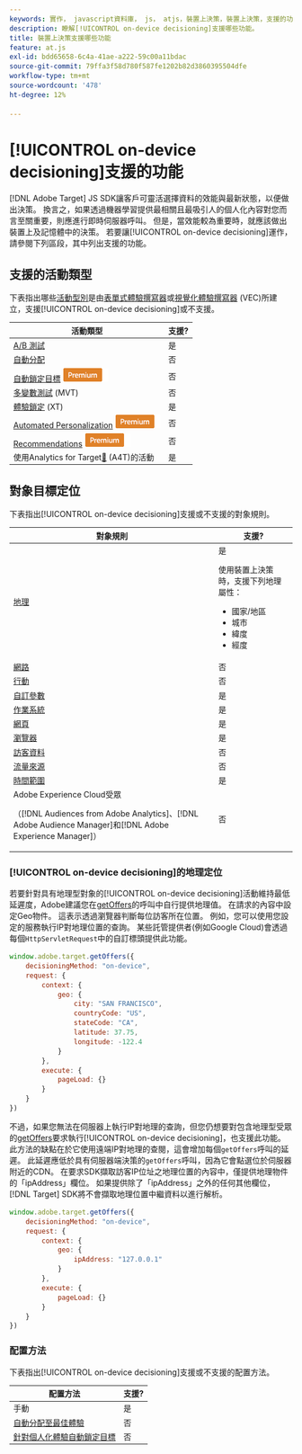 ```yaml
---
keywords: 實作， javascript資料庫， js， atjs，裝置上決策，裝置上決策，支援的功能， $8
description: 瞭解[!UICONTROL on-device decisioning]支援哪些功能。
title: 裝置上決策支援哪些功能
feature: at.js
exl-id: bdd65658-6c4a-41ae-a222-59c00a11bdac
source-git-commit: 79ffa3f58d780f587fe1202b82d3860395504dfe
workflow-type: tm+mt
source-wordcount: '478'
ht-degree: 12%

---
```


# [!UICONTROL on-device decisioning]支援的功能

[!DNL Adobe Target] JS SDK讓客戶可靈活選擇資料的效能與最新狀態，以便做出決策。 換言之，如果透過機器學習提供最相關且最吸引人的個人化內容對您而言至關重要，則應進行即時伺服器呼叫。 但是，當效能較為重要時，就應該做出裝置上及記憶體中的決策。 若要讓[!UICONTROL on-device decisioning]運作，請參閱下列區段，其中列出支援的功能。

## 支援的活動類型

下表指出哪些[活動型別](https://experienceleague.adobe.com/docs/target/using/activities/target-activities-guide.html?lang=zh-Hant)是由[表單式體驗撰寫器](https://experienceleague.adobe.com/docs/target/using/experiences/form-experience-composer.html?lang=zh-Hant)或[視覺化體驗撰寫器](https://experienceleague.adobe.com/docs/target/using/experiences/vec/visual-experience-composer.html?lang=zh-Hant) (VEC)所建立，支援[!UICONTROL on-device decisioning]或不支援。

| 活動類型 | 支援? |
| --- | --- |
| [A/B 測試](https://experienceleague.adobe.com/docs/target/using/activities/abtest/test-ab.html?lang=zh-Hant) | 是 |
| [自動分配](https://experienceleague.adobe.com/docs/target/using/activities/auto-allocate/automated-traffic-allocation.html?lang=zh-Hant) | 否 |
| [自動鎖定目標](https://experienceleague.adobe.com/docs/target/using/activities/auto-target/auto-target-to-optimize.html?lang=zh-Hant) ![進階版](../../../assets/premium.png) | 否 |
| [多變數測試](https://experienceleague.adobe.com/docs/target/using/activities/multivariate-test/multivariate-testing.html?lang=zh-Hant) (MVT) | 否 |
| [體驗鎖定](https://experienceleague.adobe.com/docs/target/using/activities/experience-targeting/experience-target.html?lang=zh-Hant) (XT) | 是 |
| [Automated Personalization](https://experienceleague.adobe.com/docs/target/using/activities/automated-personalization/automated-personalization.html?lang=zh-Hant) ![進階版](../../../assets/premium.png) | 否 |
| [Recommendations](https://experienceleague.adobe.com/docs/target/using/recommendations/recommendations.html?lang=zh-Hant) ![進階版](../../../assets/premium.png) | 否 |
| 使用Analytics for Target[&#128279;](https://experienceleague.adobe.com/docs/target/using/integrate/a4t/a4t.html?lang=zh-Hant&) (A4T)的活動 | 是 |

## 對象目標定位

下表指出[!UICONTROL on-device decisioning]支援或不支援的對象規則。

| 對象規則 | 支援? |
| --- | --- |
| [地理](https://experienceleague.adobe.com/docs/target/using/audiences/create-audiences/categories-audiences/geo.html?lang=zh-Hant) | 是<P>使用裝置上決策時，支援下列地理屬性：<ul><li>國家/地區</li><li>城市</li><li>緯度</li><li>經度</li></ul> |
| [網路](https://experienceleague.adobe.com/docs/target/using/audiences/create-audiences/categories-audiences/network.html?lang=zh-Hant) | 否 |
| [行動](https://experienceleague.adobe.com/docs/target/using/audiences/create-audiences/categories-audiences/mobile.html?lang=zh-Hant) | 否 |
| [自訂參數](https://experienceleague.adobe.com/docs/target/using/audiences/create-audiences/categories-audiences/custom-parameters.html?lang=zh-Hant) | 是 |
| [作業系統 ](https://experienceleague.adobe.com/docs/target/using/audiences/create-audiences/categories-audiences/operating-system.html?lang=zh-Hant) | 是 |
| [網頁](https://experienceleague.adobe.com/docs/target/using/audiences/create-audiences/categories-audiences/site-pages.html?lang=zh-Hant) | 是 |
| [瀏覽器](https://experienceleague.adobe.com/docs/target/using/audiences/create-audiences/categories-audiences/browser.html?lang=zh-Hant) | 是 |
| [訪客資料](https://experienceleague.adobe.com/docs/target/using/audiences/create-audiences/categories-audiences/visitor-profile.html?lang=zh-Hant) | 否 |
| [流量來源](https://experienceleague.adobe.com/docs/target/using/audiences/create-audiences/categories-audiences/traffic-sources.html?lang=zh-Hant) | 否 |
| [時間範圍](https://experienceleague.adobe.com/docs/target/using/audiences/create-audiences/categories-audiences/time-frame.html?lang=zh-Hant) | 是 |
| Adobe Experience Cloud受眾<P>（[!DNL Audiences from Adobe Analytics]、[!DNL Adobe Audience Manager]和[!DNL Adobe Experience Manager]） | 否 |

### [!UICONTROL on-device decisioning]的地理定位

若要針對具有地理型對象的[!UICONTROL on-device decisioning]活動維持最低延遲度，Adobe建議您在[getOffers](/help/dev/implement/client-side/atjs/atjs-functions/adobe-target-getoffers-atjs-2.md)的呼叫中自行提供地理值。 在請求的內容中設定Geo物件。 這表示透過瀏覽器判斷每位訪客所在位置。 例如，您可以使用您設定的服務執行IP對地理位置的查詢。 某些託管提供者(例如Google Cloud)會透過每個`HttpServletRequest`中的自訂標頭提供此功能。

```javascript {line-numbers="true"}
window.adobe.target.getOffers({ 
    decisioningMethod: "on-device", 
    request: { 
        context: { 
            geo: { 
                city: "SAN FRANCISCO", 
                countryCode: "US", 
                stateCode: "CA", 
                latitude: 37.75, 
                longitude: -122.4 
            } 
        }, 
        execute: { 
            pageLoad: {} 
        } 
    } 
})
```

不過，如果您無法在伺服器上執行IP對地理的查詢，但您仍想要對包含地理型受眾的[getOffers](/help/dev/implement/client-side/atjs/atjs-functions/adobe-target-getoffers-atjs-2.md)要求執行[!UICONTROL on-device decisioning]，也支援此功能。 此方法的缺點在於它使用遠端IP對地理的查閱，這會增加每個`getOffers`呼叫的延遲。 此延遲應低於具有伺服器端決策的`getOffers`呼叫，因為它會點選位於伺服器附近的CDN。 在要求SDK擷取訪客IP位址之地理位置的內容中，僅提供地理物件的「ipAddress」欄位。 如果提供除了「ipAddress」之外的任何其他欄位，[!DNL Target] SDK將不會擷取地理位置中繼資料以進行解析。

```javascript {line-numbers="true"}
window.adobe.target.getOffers({ 
    decisioningMethod: "on-device", 
    request: { 
        context: { 
            geo: { 
                ipAddress: "127.0.0.1" 
            } 
        }, 
        execute: { 
            pageLoad: {} 
        } 
    } 
})
```

### 配置方法

下表指出[!UICONTROL on-device decisioning]支援或不支援的配置方法。

| 配置方法 | 支援? |
| --- | --- |
| 手動 | 是 |
| [自動分配至最佳體驗](https://experienceleague.adobe.com/docs/target/using/activities/auto-allocate/automated-traffic-allocation.html?lang=zh-Hant) | 否 |
| [針對個人化體驗自動鎖定目標](https://experienceleague.adobe.com/docs/target/using/activities/auto-target/auto-target-to-optimize.html?lang=zh-Hant) | 否 |
